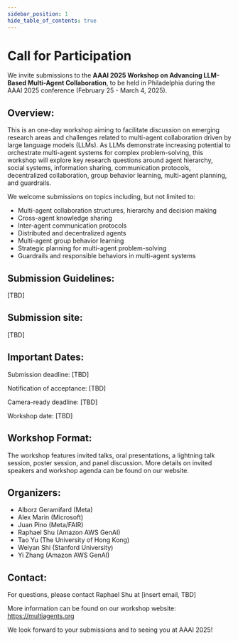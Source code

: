 ```yaml
---
sidebar_position: 1
hide_table_of_contents: true
---
```


# Call for Participation

We invite submissions to the **AAAI 2025 Workshop on Advancing LLM-Based Multi-Agent Collaboration**, to be held in Philadelphia during the AAAI 2025 conference (February 25 - March 4, 2025).

## Overview:
This is an one-day workshop aiming to facilitate discussion on emerging research areas and challenges related to multi-agent collaboration driven by large language models (LLMs). As LLMs demonstrate increasing potential to orchestrate multi-agent systems for complex problem-solving, this workshop will explore key research questions around agent hierarchy, social systems, information sharing, communication protocols, decentralized collaboration, group behavior learning, multi-agent planning, and guardrails.

We welcome submissions on topics including, but not limited to:

- Multi-agent collaboration structures, hierarchy and decision making
- Cross-agent knowledge sharing 
- Inter-agent communication protocols
- Distributed and decentralized agents
- Multi-agent group behavior learning
- Strategic planning for multi-agent problem-solving
- Guardrails and responsible behaviors in multi-agent systems

## Submission Guidelines:

[TBD]
<!-- We invite submissions of both short papers (up to 4 pages) and long papers (up to 8 pages) in AAAI format. We welcome work at all stages, including recently published work, work under submission elsewhere, work in progress, and position papers. Submissions will be peer-reviewed in a single-blind process. -->

## Submission site:
[TBD]

## Important Dates:

Submission deadline: [TBD]

Notification of acceptance: [TBD]

Camera-ready deadline: [TBD]

Workshop date: [TBD]

## Workshop Format:
The workshop features invited talks, oral presentations, a lightning talk session, poster session, and panel discussion. More details on invited speakers and workshop agenda can be found on our website.

## Organizers:

- Alborz Geramifard (Meta)
- Alex Marin (Microsoft)
- Juan Pino (Meta/FAIR)
- Raphael Shu (Amazon AWS GenAI)
- Tao Yu (The University of Hong Kong)
- Weiyan Shi (Stanford University)
- Yi Zhang (Amazon AWS GenAI)

## Contact:
For questions, please contact Raphael Shu at [insert email, TBD]

More information can be found on our workshop website: https://multiagents.org

We look forward to your submissions and to seeing you at AAAI 2025!